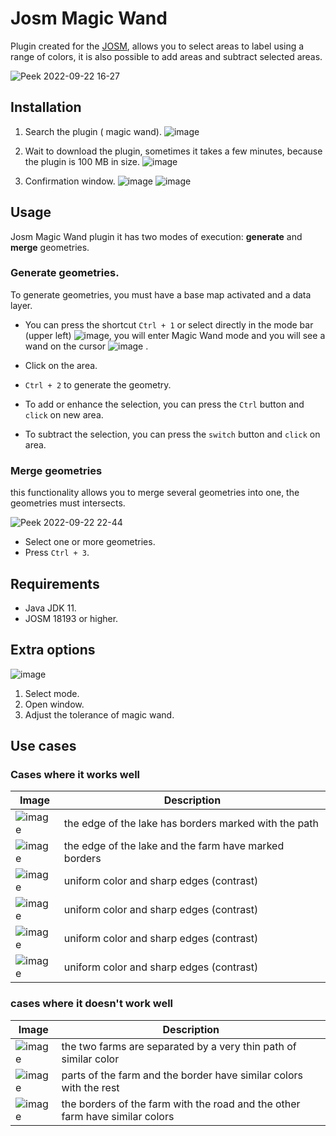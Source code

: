 # Josm Magic Wand

Plugin created for the [JOSM](https://josm.openstreetmap.de/), allows you to select areas to label using a range of
colors, it is also possible to add areas and subtract selected areas.

![Peek 2022-09-22 16-27](https://user-images.githubusercontent.com/12978932/191855039-685b9420-0e55-4883-a466-4ff85d860bac.gif)

## Installation

1. Search the plugin ( magic wand).
   ![image](https://user-images.githubusercontent.com/12978932/200428835-a652ef65-f895-4acd-a19a-bef3e7a8175a.png)

2. Wait to download the plugin, sometimes it takes a few minutes, because the plugin is 100 MB in size.
   ![image](https://user-images.githubusercontent.com/12978932/200429273-ce2e2d4d-8839-46ce-ba47-a620e3984b17.png)

3. Confirmation window.
   ![image](https://user-images.githubusercontent.com/12978932/200429366-c8566cb9-d842-4efe-b810-151b68f86fc3.png)
   ![image](https://user-images.githubusercontent.com/12978932/200431510-a414f03f-c285-4217-adf0-d9d91d41d47f.png)

## Usage

Josm Magic Wand plugin it has two modes of execution: **generate** and **merge** geometries.

### Generate geometries.

To generate geometries, you must have a base map activated and a data layer.

- You can press the shortcut `Ctrl + 1` or select directly in the mode bar (upper
  left) ![image](https://user-images.githubusercontent.com/12978932/191857775-71da462d-66fd-401f-b03a-fbf444c07b04.png),
  you will enter Magic Wand mode and you will see a wand on the
  cursor ![image](https://user-images.githubusercontent.com/12978932/191858042-942aa381-3c4b-42bf-b9df-b23782d1dce5.png)
  .
- Click on the area.
- `Ctrl + 2` to generate the geometry.

- To add or enhance the selection, you can press the `Ctrl` button and `click` on new area.
- To subtract the selection, you can press the `switch` button and `click` on area.

### Merge geometries

this functionality allows you to merge several geometries into one, the geometries must intersects.

![Peek 2022-09-22 22-44](https://user-images.githubusercontent.com/12978932/191888528-ea2105bc-7994-40e0-95bd-9d6c87c97631.gif)

- Select one or more geometries.
- Press `Ctrl + 3`.

## Requirements

- Java JDK 11.
- JOSM 18193 or higher.

## Extra options

![image](https://user-images.githubusercontent.com/12978932/191889354-4b67612b-b3c4-454c-89b4-1397b6cb813b.png)

1. Select mode.
2. Open window.
3. Adjust the tolerance of magic wand. 

## Use cases
### Cases where it works well

| Image                                                                                                            | Description                                            |
|------------------------------------------------------------------------------------------------------------------|--------------------------------------------------------|
| ![image](https://user-images.githubusercontent.com/12978932/200626354-cfe0ab0b-5490-4abf-9e0d-0e30bf57abf7.png)  | the edge of the lake has borders marked with the path  |
| ![image](https://user-images.githubusercontent.com/12978932/200627390-ddd26531-cfe7-47c8-bf16-8e7a64ce3f60.png)  | the edge of the lake and the farm have marked borders  |
| ![image](https://user-images.githubusercontent.com/12978932/200627737-04ec310a-2499-4a2d-8b33-c112e6926cdf.png)  |uniform color and sharp edges (contrast)                 |
| ![image](https://user-images.githubusercontent.com/12978932/200628149-7e536725-369b-42aa-8309-d7cd37a73baa.png)  | uniform color and sharp edges (contrast)               |
| ![image](https://user-images.githubusercontent.com/12978932/200628412-756285de-581f-4369-8e81-f94c8f2f6da5.png)  | uniform color and sharp edges (contrast)               |
| ![image](https://user-images.githubusercontent.com/12978932/200628944-2c2143ec-a7e0-4b87-a507-41ad069e4d39.png)  | uniform color and sharp edges (contrast)               |



### cases where it doesn't work well

| Image                                                                                                            | Description                                                                  |
|------------------------------------------------------------------------------------------------------------------|------------------------------------------------------------------------------|
| ![image](https://user-images.githubusercontent.com/12978932/200629118-48fa92ef-60a3-4d8a-b807-917c9dd95b8c.png)  | the two farms are separated by a very thin path of similar color             |
| ![image](https://user-images.githubusercontent.com/12978932/200629404-9b9a48f5-4c9d-483e-9f8d-1a7499f51659.png)  | parts of the farm and the border have similar colors with the rest           |
| ![image](https://user-images.githubusercontent.com/12978932/200644356-09bbca8e-833c-49f8-9427-cb2c4de7a223.png)  | the borders of the farm with the road and the other farm have similar colors |
